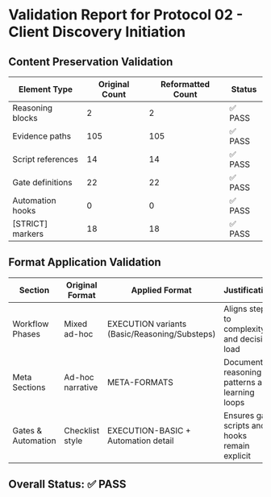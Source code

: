 # Validation Report for Protocol 02 - Client Discovery Initiation

## Content Preservation Validation

| Element Type | Original Count | Reformatted Count | Status |
|--------------|----------------|-------------------|--------|
| Reasoning blocks | 2 | 2 | ✅ PASS |
| Evidence paths | 105 | 105 | ✅ PASS |
| Script references | 14 | 14 | ✅ PASS |
| Gate definitions | 22 | 22 | ✅ PASS |
| Automation hooks | 0 | 0 | ✅ PASS |
| [STRICT] markers | 18 | 18 | ✅ PASS |

## Format Application Validation

| Section | Original Format | Applied Format | Justification |
|---------|----------------|----------------|---------------|
| Workflow Phases | Mixed ad-hoc | EXECUTION variants (Basic/Reasoning/Substeps) | Aligns steps to complexity and decision load |
| Meta Sections | Ad-hoc narrative | META-FORMATS | Documents reasoning patterns and learning loops |
| Gates & Automation | Checklist style | EXECUTION-BASIC + Automation detail | Ensures gate scripts and hooks remain explicit |

## Overall Status: ✅ PASS
